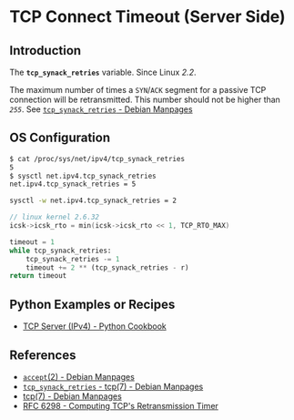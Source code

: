 # TCP Connect Timeout (Server Side)

## Introduction

The **`tcp_synack_retries`** variable. Since Linux *2.2*.

The maximum number of times a `SYN`/`ACK` segment for a passive TCP connection will be retransmitted.
This number should not be higher than *`255`*.
See [`tcp_synack_retries` - Debian Manpages](https://manpages.debian.org/bookworm/manpages/tcp.7.en.html#tcp_synack_retries)

## OS Configuration

```bash
$ cat /proc/sys/net/ipv4/tcp_synack_retries
5
$ sysctl net.ipv4.tcp_synack_retries
net.ipv4.tcp_synack_retries = 5

sysctl -w net.ipv4.tcp_synack_retries = 2
```

```c
// linux kernel 2.6.32
icsk->icsk_rto = min(icsk->icsk_rto << 1, TCP_RTO_MAX)
```

```python
timeout = 1
while tcp_synack_retries:
    tcp_synack_retries -= 1
    timeout += 2 ** (tcp_synack_retries - r)
return timeout
```

## Python Examples or Recipes

- [TCP Server (IPv4) - Python Cookbook](https://leven-cn.github.io/python-cookbook/cookbook/core/net/tcp_server_ipv4)

## References

<!-- markdownlint-disable line-length -->

- [`accept`(2) - Debian Manpages](https://manpages.debian.org/bookworm/manpages-dev/accept.2.en.html)
- [`tcp_synack_retries` - tcp(7) - Debian Manpages](https://manpages.debian.org/bookworm/manpages/tcp.7.en.html#tcp_synack_retries)
- [tcp(7) - Debian Manpages](https://manpages.debian.org/bookworm/manpages/tcp.7.en.html)
- [RFC 6298 - Computing TCP's Retransmission Timer](https://datatracker.ietf.org/doc/html/rfc6298.html)

<!-- markdownlint-enable line-length -->
